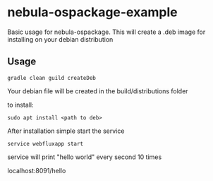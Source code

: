 # nebula-ospackage-example

Basic usage for nebula-ospackage. This will create a .deb image for installing on your debian distribution

## Usage

```
gradle clean guild createDeb
```
Your debian file will be created in the build/distributions folder

to install:
```
sudo apt install <path to deb>
```

After installation simple start the service

```
service webfluxapp start
```

service will print "hello world" every second 10 times

localhost:8091/hello

